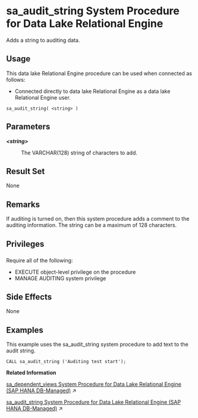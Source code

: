 <!-- loio3be55c396c5f1014a724eb3c15a43d25 -->

# sa\_audit\_string System Procedure for Data Lake Relational Engine

Adds a string to auditing data.



<a name="loio3be55c396c5f1014a724eb3c15a43d25__section_rpg_3dw_f4b"/>

## Usage

This data lake Relational Engine procedure can be used when connected as follows:

-   Connected directly to data lake Relational Engine as a data lake Relational Engine user.



```
sa_audit_string( <string> )
```



<a name="loio3be55c396c5f1014a724eb3c15a43d25__sa_audit_string_param1"/>

## Parameters


<dl>
<dt><b>

*<string\>* 

</b></dt>
<dd>

The VARCHAR\(128\) string of characters to add.



</dd>
</dl>



<a name="loio3be55c396c5f1014a724eb3c15a43d25__sa_audit_string_result1"/>

## Result Set

None



<a name="loio3be55c396c5f1014a724eb3c15a43d25__sa_audit_string_remarks1"/>

## Remarks

If auditing is turned on, then this system procedure adds a comment to the auditing information. The string can be a maximum of 128 characters.



<a name="loio3be55c396c5f1014a724eb3c15a43d25__sa_audit_string_priv1"/>

## Privileges



### 

Require all of the following:

-   EXECUTE object-level privilege on the procedure
-   MANAGE AUDITING system privilege



<a name="loio3be55c396c5f1014a724eb3c15a43d25__sa_audit_string_sideefects1"/>

## Side Effects

None



<a name="loio3be55c396c5f1014a724eb3c15a43d25__sa_audit_string_example"/>

## Examples

This example uses the sa\_audit\_string system procedure to add text to the audit string.

```
CALL sa_audit_string ('Auditing test start');
```

**Related Information**  


[sa_dependent_views System Procedure for Data Lake Relational Engine (SAP HANA DB-Managed)](https://help.sap.com/viewer/a898e08b84f21015969fa437e89860c8/2024_1_QRC/en-US/47783e3af31b4f27a28b41ad534f8332.html "Returns the list of all dependent views for a given table or view.") :arrow_upper_right:

[sa_audit_string System Procedure for Data Lake Relational Engine (SAP HANA DB-Managed)](https://help.sap.com/viewer/a898e08b84f21015969fa437e89860c8/2024_1_QRC/en-US/94b152d9c67043c2828e4f3de384856b.html "Adds a string to auditing data.") :arrow_upper_right:

